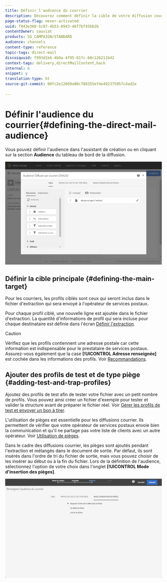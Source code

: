 ```yaml
---
title: Définir l'audience du courrier
description: Découvrez comment définir la cible de votre diffusion courrier.
page-status-flag: never-activated
uuid: f843e368-5c07-4b53-8943-46f7bf45b62b
contentOwner: sauviat
products: SG_CAMPAIGN/STANDARD
audience: channels
content-type: reference
topic-tags: direct-mail
discoiquuid: f993d1b6-4b9a-4f95-81fc-60c126211bd2
context-tags: delivery,directMailContent,back
internal: n
snippet: y
translation-type: ht
source-git-commit: 00fc2e12669a00c788355ef4e492375957cdad2e

---
```



# Définir l'audience du courrier{#defining-the-direct-mail-audience}

Vous pouvez définir l'audience dans l'assistant de création ou en cliquant sur la section **Audience** du tableau de bord de la diffusion.

![](assets/direct_mail_15.png)

## Définir la cible principale {#defining-the-main-target}

Pour les courriers, les profils ciblés sont ceux qui seront inclus dans le fichier d'extraction qui sera envoyé à l'opérateur de services postaux.

Pour chaque profil ciblé, une nouvelle ligne est ajoutée dans le fichier d'extraction. La quantité d'informations de profil qui sera incluse pour chaque destinataire est définie dans l'écran [Définir l'extraction](#defining-the-extraction).

>[!CAUTION]
>
>Vérifiez que les profils contiennent une adresse postale car cette information est indispensable pour le prestataire de services postaux. Assurez-vous également que la case **[!UICONTROL Adresse renseignée]** est cochée dans les informations des profils. Voir [Recommandations](../../channels/using/about-direct-mail.md#recommendations).

## Ajouter des profils de test et de type piège {#adding-test-and-trap-profiles}

Ajoutez des profils de test afin de tester votre fichier avec un petit nombre de profils. Vous pouvez ainsi créer un fichier d'exemple pour tester et valider la structure avant de préparer le fichier réel. Voir [Gérer les profils de test et envoyer un bon à tirer](../../sending/using/managing-test-profiles-and-sending-proofs.md).

L'utilisation de pièges est essentielle pour les diffusions courrier. Ils permettent de vérifier que votre opérateur de services postaux envoie bien la communication et qu'il ne partage pas votre liste de clients avec un autre opérateur. Voir [Utilisation de pièges](../../sending/using/managing-test-profiles-and-sending-proofs.md#using-traps).

Dans le cadre des diffusions courrier, les pièges sont ajoutés pendant l'extraction et mélangés dans le document de sortie. Par défaut, ils sont insérés dans l'ordre de tri du fichier de sortie, mais vous pouvez choisir de les insérer au début ou à la fin du fichier. Lors de la définition de l'audience, sélectionnez l'option de votre choix dans l'onglet **[!UICONTROL Mode d'insertion des pièges]**.

![](assets/direct_mail_trap_insertion_mode.png)
